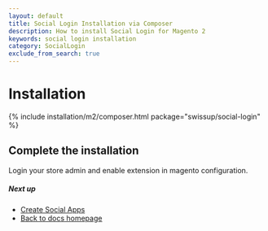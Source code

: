 ```yaml
---
layout: default
title: Social Login Installation via Composer
description: How to install Social Login for Magento 2
keywords: social login installation
category: SocialLogin
exclude_from_search: true
---
```


# Installation

{% include installation/m2/composer.html package="swissup/social-login" %}

## Complete the installation

Login your store admin and enable extension in magento configuration.

##### Next up

 -  [Create Social Apps](/m2/extensions/social-login/api)
 -  [Back to docs homepage](/m2/extensions/social-login)
